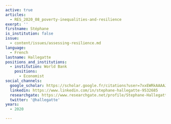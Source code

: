 ```yaml
---
active: true
articles:
  - RES_2020_08_poverty-inequalities-and-resilience
exerpt: ''
firstname: Stéphane
is_institution: false
issue:
  - content/issues/assessing-resilience.md
language:
  - French
lastname: Hallegatte
positions_and_institutions:
  - institution: World Bank
    positions:
      - Economist
social_channels:
  google_scholar: https://scholar.google.fr/citations?user=7xxEWRkAAAAJ&hl=fr
  linkedin: https://www.linkedin.com/in/stephane-hallegatte-9532685
  researchgate: https://www.researchgate.net/profile/Stephane-Hallegatte
  twitter: '@hallegatte'
years:
  - 2020

---
```


